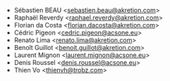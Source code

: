 - Sébastien BEAU \<<sebastien.beau@akretion.com>\>
- Raphaël Reverdy \<<raphael.reverdy@akretion.com>\>
- Florian da Costa \<<florian.dacosta@akretion.com>\>
- Cédric Pigeon \<<cedric.pigeon@acsone.eu>\>
- Renato Lima \<<renato.lima@akretion.com>\>
- Benoît Guillot \<<benoit.guillot@akretion.com>\>
- Laurent Mignon \<<laurent.mignon@acsone.eu>\>
- Denis Roussel \<<denis.roussel@acsone.eu>\>
- Thien Vo \<<thienvh@trobz.com>\>
